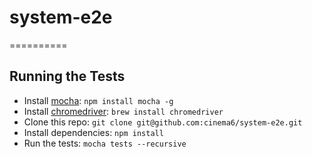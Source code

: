 # system-e2e
==========

## Running the Tests
* Install [mocha](http://visionmedia.github.io/mocha/): ```npm install mocha -g```
* Install [chromedriver](https://code.google.com/p/selenium/wiki/ChromeDriver): ```brew install chromedriver```
* Clone this repo: ```git clone git@github.com:cinema6/system-e2e.git```
* Install dependencies: ```npm install```
* Run the tests: ```mocha tests --recursive```
